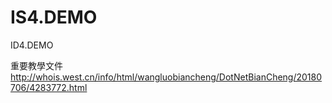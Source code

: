 # IS4.DEMO
ID4.DEMO

重要教學文件
http://whois.west.cn/info/html/wangluobiancheng/DotNetBianCheng/20180706/4283772.html
